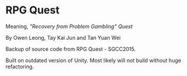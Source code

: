 # RPG Quest

Meaning, *"Recovery from Problem Gambling" Quest*

By Owen Leong, Tay Kai Jun and Tan Yuan Wei

Backup of source code from RPG Quest - SGCC2015.

Built on outdated version of Unity. Most likely will not build without huge refactoring.
